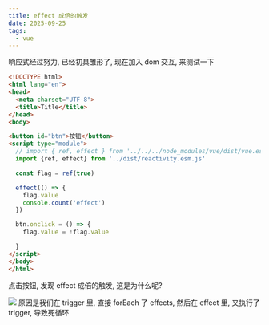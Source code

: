 ```yaml
---
title: effect 成倍的触发
date: 2025-09-25
tags:
  - vue
---
```



响应式经过努力, 已经初具雏形了, 现在加入 dom 交互, 来测试一下

```html
<!DOCTYPE html>
<html lang="en">
<head>
  <meta charset="UTF-8">
  <title>Title</title>
</head>
<body>

<button id="btn">按钮</button>
<script type="module">
  // import { ref, effect } from '../../../node_modules/vue/dist/vue.esm-browser.prod.js'
  import {ref, effect} from '../dist/reactivity.esm.js'

  const flag = ref(true)

  effect(() => {
    flag.value
    console.count('effect')
  })

  btn.onclick = () => {
    flag.value = !flag.value

  }
</script>
</body>
</html>
```

点击按钮, 发现 effect 成倍的触发, 这是为什么呢?

![](https://raw.githubusercontent.com/patty-yang/pic/img/test/effect.gif)
原因是我们在 trigger 里, 直接 forEach 了 effects, 然后在 effect 里, 又执行了 trigger, 导致死循环

